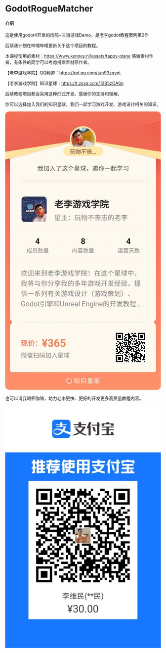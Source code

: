 # GodotRogueMatcher

#### 介绍
这是使用godot4开发的肉鸽+三消游戏Demo。是老李godot教程案例第2作

后续我计划在哔哩哔哩更新关于这个项目的教程。

本课程使用的素材：https://www.kenney.nl/assets/tappy-plane 感谢素材作者，有条件的同学可以考虑捐赠素材原作者。

【老李游戏学院】QQ频道：https://pd.qq.com/s/n93zqynt

【老李游戏学院】知识星球：https://t.zsxq.com/12B5zOA6n

后续教程项目都会采用这种形式开发。感谢你的支持和理解。

你可以选择加入我们的知识星球，我们一起学习游戏开发、游戏设计相关的知识。

![](老李游戏学院-知识星球.jpg)

也可以请我喝杯咖啡，助力老李更快、更好的开发更多高质量教程内容。

![](支付宝收款码.jpg)